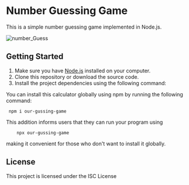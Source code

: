 # Number Guessing Game

This is a simple number guessing game implemented in Node.js.

![number_Guess](https://github.com/arman229/html-css-practice/assets/115856806/56fcc99e-234e-4560-a6fa-1d8c3eca40e8)


 

## Getting Started

1. Make sure you have [Node.js](https://nodejs.org/) installed on your computer.
2. Clone this repository or download the source code.
3. Install the project dependencies using the following command:

You can install this calculator globally using npm by running the following command:

     npm i our-gussing-game
This addition informs users that they can run your program using

        npx our-gussing-game
making it convenient for those who don't want to install it globally.

## License

This project is licensed under the ISC License  